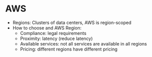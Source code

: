 # AWS
- Regions: Clusters of data centers, AWS is region-scoped
- How to choose and AWS Region: 
  - Compliance: legal requirements
  - Proximity: latency (reduce latency)
  - Available services: not all services are available in all regions
  - Pricing: different regions have different pricing